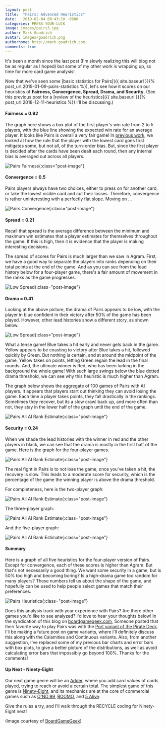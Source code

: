 ```yaml
---
layout: post
title:  "Pairs: Advanced Heuristics"
date:   2019-02-04 08:43:18 -0600
categories: PRESS-YOUR-LUCK
image: images/pairs3.jpg
author: Mark Goadrich
avatar: images/goadrich.png
authorhome: http://mark.goadrich.com
comments: true
---
```


It's been a month since the last post (I'm slowly realizing this will blog not be as regular as I hoped) but
some of my other work is wrapping up, so time for more card game analysis!

Now that we've seen some [basic statistics for Pairs]({{ site.baseurl }}{% post_url 2019-01-09-pairs-statistics %}),
let's see how it scores on our heuristics of **Fairness, Convergence, Spread, Drama, and Security**. 
(See this previous post for a [review of the heuristics]({{ site.baseurl }}{% post_url 2018-12-11-heuristics %}) I'll be 
discussing.)

#### Fairness = 0.92

The graph here shows a box plot of the first player's win rate from 2 to 5 players, with the blue
line showing the expected win rate for an average player.
It looks like Pairs is overall a very fair game! In [previous work](http://mark.goadrich.com/articles/issue-2-1-09-recycled.pdf), 
we looked at how the rule that the player with the lowest card goes first mitigates some, but not
all, of the turn-order bias. But, since the first player is decided after the cards have been
dealt each round, then any internal bias is averaged out across all players. 

![Pairs Fairness]({{site.url}}{{site.baseurl}}/images/pairs/fairness.png){:class="post-image"}

#### Convergence = 0.5

Pairs players always have two choices, either to press on for another card, or take the lowest
visible card and cut their losses. Therefore, convergence is rather uninteresting with a 
perfectly flat slope. Moving on ...

![Pairs Convergence]({{site.url}}{{site.baseurl}}/images/pairs/convergence.png){:class="post-image"}

#### Spread = 0.21

Recall that 
spread is the average difference between the minimum and maximum win estimates 
that a player estimates for themselves throughout the game. If this is high, then 
it is evidence that the player is making interesting decisions. 

The spread of scores for Pairs is much larger than we saw in Agram. First, we have a
good way to separate the players into ranks depending on their total points at 
the end of the game. And as you can see from the lead history below for a four-player game, there's a 
fair amount of movement in the ranks as the game progresses.

![Low Spread]({{site.url}}{{site.baseurl}}/images/pairs/allaionegame2.png){:class="post-image"}

#### Drama = 0.41

Looking at the above picture, the drama of Pairs appears to be low, with the player
in blue confident in their victory after 50% of the game has been played. However, 
other lead histories show a different story, as shown below.

![Low Spread]({{site.url}}{{site.baseurl}}/images/pairs/allaionegame.png){:class="post-image"}

What a tense game! Blue takes a hit early and never gets back in the game. Yellow appears to
be coasting to victory after Blue takes a hit, followed quickly by Green. But nothing is
certain, and at around the midpoint of the game, Yellow takes on points, letting Green
regain the lead in the final rounds. And, the ultimate winner is Red, who has been 
lurking in the background the whole game! With such large swings below the blue dotted
drama threshold, we can see why this heuristic is much higher than Agram.

The graph below shows the aggregate of 100 games of Pairs with AI players. 
It appears that players start out thinking they can avoid losing the game. Each time a 
player takes points, they fall drastically in the rankings. Sometimes they recover, but
its a slow crawl back up, and more often than not, they stay in the lower half of the graph until the end of the game.

![Pairs All AI Rank Estimate]({{site.url}}{{site.baseurl}}/images/pairs/allairankestimate.png){:class="post-image"}

#### Security = 0.24

When we shade the lead histories with the winner in red and the other players in black, we can 
see that the drama is mostly in the first half of the game. Here is the graph for the
four-player games.

![Pairs All AI Rank Estimate]({{site.url}}{{site.baseurl}}/images/pairs/allairankestimatewinner4.png){:class="post-image"}

The real fight in Pairs is to 
not lose the game, once you've taken a hit, the recovery is slow. This leads to a 
moderate score for security, which is the percentage of the game the winning player
is above the drama threshold. 

For completeness, here is the two-player graph:

![Pairs All AI Rank Estimate]({{site.url}}{{site.baseurl}}/images/pairs/allairankestimatewinner2.png){:class="post-image"}

The three-player graph:

![Pairs All AI Rank Estimate]({{site.url}}{{site.baseurl}}/images/pairs/allairankestimatewinner3.png){:class="post-image"}

And the five-player graph:

![Pairs All AI Rank Estimate]({{site.url}}{{site.baseurl}}/images/pairs/allairankestimatewinner5.png){:class="post-image"}

#### Summary

Here is a graph of all five heuristics for 
the four-player version of Pairs. Except for convergence, each of these scores
is higher than Agram. But that's not necessarily a good thing. We want some 
security in a game, but is 50% too high and becoming boring? Is a high-drama game
too random for many players? These numbers tell us about the shape of the game, and hopefully
can be used to help people select games that match their preferences.

![Pairs Heuristics]({{site.url}}{{site.baseurl}}/images/pairs/heuristics.png){:class="post-image"}

Does this analysis track with your experience with Pairs? Are there other games you'd 
like to see analyzed? I'd love to hear your thoughts below!
In the syndication of this blog on [boardgamegeek.com](https://boardgamegeek.com/blog/8730/shape-card-games),
Someone posted that their favorite way to play Pairs was with the [Port variant of the Pirate Deck](http://hippocketgames.com/piratepairs).
I'll be making a future post on game variants, where I'll definitely discuss this along with the
Calamities and Continuous variants. Also, from another suggestion, I've replaced some of my previous bar charts
and error bars with box plots, to give a better picture of the distributions, as well as 
avoid calculating error bars that impossibly go beyond 100%. Thanks for the comments!

#### Up Next - Ninety-Eight

Our next game genre will be an [Adder](https://www.pagat.com/adders/), where you add card values
of cards played, trying to reach or avoid a certain total. The simplest game of this 
genre is [Ninety-Eight](https://www.pagat.com/adders/98.html), and its mechanics are at the
core of commercial games such as
[O'NO 99](https://boardgamegeek.com/boardgame/7803/ono-99),
[BOOMO](https://boardgamegeek.com/boardgame/1333/boom-o), and
[5 Alive](https://boardgamegeek.com/boardgame/1961/5-alive). 

Give the rules a try, and
I'll walk through the RECYCLE coding for Ninety-Eight next! 

(Image courtesy of [BoardGameGeek](https://boardgamegeek.com/image/3677019/pairs))